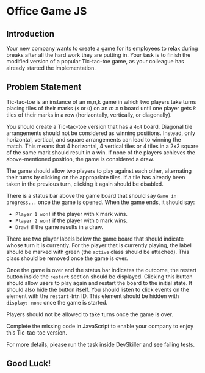 # Office Game JS
## Introduction

Your new company wants to create a game for its employees to relax during breaks after all the hard work they are putting in. Your task is to finish the modified version of a popular Tic-tac-toe game, as your colleague has already started the implementation.
 
## Problem Statement
 
Tic-tac-toe is an instance of an m,n,k game in which two players take turns placing tiles of their marks (`X` or `O`) on an *m x n* board until one player gets *k* tiles of their marks in a row (horizontally, vertically, or diagonally).
 
You should create a Tic-tac-toe version that has a `4x4` board. Diagonal tile arrangements should not be considered as winning positions. Instead, only horizontal, vertical, and square arrangements can lead to winning the match. This means that 4 horizontal, 4 vertical tiles or 4 tiles in a 2x2 square of the same mark should result in a win. If none of the players achieves the above-mentioned position, the game is considered a draw.
 
The game should allow two players to play against each other, alternating their turns by clicking on the appropriate tiles. If a tile has already been taken in the previous turn, clicking it again should be disabled.
 
There is a status bar above the game board that should say `Game in progress...` once the game is opened. When the game ends, it should say:
   - `Player 1 won!` if the player with `X` mark wins.
   - `Player 2 won!` if the player with `O` mark wins.
   - `Draw!` if the game results in a draw.
 
There are two player labels below the game board that should indicate whose turn it is currently. For the player that is currently playing, the label should be marked with green (the `active` class should be attached). This class should be removed once the game is over.
 
Once the game is over and the status bar indicates the outcome, the restart button inside the `restart` section should be displayed. Clicking this button should allow users to play again and restart the board to the initial state. It should also hide the button itself. You should listen to click events on the element with the `restart-btn` ID. This element should be hidden with `display: none` once the game is started.
 
Players should not be allowed to take turns once the game is over.
 
Complete the missing code in JavaScript to enable your company to enjoy this Tic-tac-toe version.
 
For more details, please run the task inside DevSkiller and see failing tests.
 
## Good Luck!
